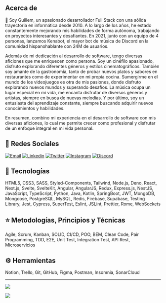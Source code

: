 ## Acerca de

👋 Soy Guillem, un apasionado desarrollador Full Stack con una sólida trayectoria en informática desde 2010. A lo largo de los años, he estado constantemente mejorando mis habilidades de forma autónoma, trabajando en proyectos interesantes y desafiantes. En 2021, junto con un equipo de 4 personas, lanzamos Kenabot, el mayor bot de música de Discord en la comunidad hispanohablante con 24M de usuarios.

Además de mi dedicación al desarrollo de software, tengo diversas aficiones que me enriquecen como persona. Soy un cinéfilo apasionado, disfruto explorando diferentes géneros y estilos cinematográficos. También soy amante de la gastronomía, tanto de probar nuevos platos y sabores en restaurantes como de experimentar en mi propia cocina. Sumergirme en el mundo de los videojuegos es otra de mis pasiones, donde disfruto explorando nuevos mundos y superando desafíos. La música ocupa un lugar especial en mi vida, me encanta disfrutar de diversos géneros y artistas, siempre en busca de nuevas melodías. Y por último, soy un entusiasta del aprendizaje constante, siempre buscando adquirir nuevos conocimientos y habilidades.

En resumen, combino mi experiencia en el desarrollo de software con mis diversas aficiones, lo cual me permite crecer como profesional y disfrutar de un enfoque integral en mi vida personal.

## 📨 Redes Sociales

[![Email](https://img.shields.io/badge/Gmail-D14836?style=for-the-badge&logo=gmail&logoColor=white)](mailto:tutitoosjob@gmail.com)
[![Linkedin](https://img.shields.io/badge/LinkedIn-0077B5?style=for-the-badge&logo=linkedin&logoColor=white)](https://www.linkedin.com/in/guillem-trave-font)
[![Twitter](https://img.shields.io/badge/Twitter-1DA1F2?style=for-the-badge&logo=twitter&logoColor=white)](https://twitter.com/intent/follow?screen_name=tutitoos)
[![Instagram](https://img.shields.io/badge/Instagram-E4405F?style=for-the-badge&logo=instagram&logoColor=white)](https://www.instagram.com/tutitoos_00)
[![Discord](https://img.shields.io/badge/Discord-5865F2?style=for-the-badge&logo=discord&logoColor=white)](https://discord.com/users/397453373479190538)

## 🚀 Tecnologías

HTML5, CSS3, SASS, Styled-Components, Tailwind, Node.js, Deno, React, Next.js, Svelte, SvelteKit, Angular, AngularJS, Redux, Express.js, NestJS, JavaScript, TypeScript, Python, Java, Kotlin, SpringBoot, JWT, MongoDB, Mongoose, PostgreSQL, MySQL, Redis, Firebase, Supabase, Testing Library, Jest, Cypress, SuperTest, Eslint, JSLint, Prettier, Rome, WebSockets

## ⭐ Metodologías, Principios y Técnicas

Agile, Scrum, Kanban, SOLID, CI/CD, POO, BEM, Clean Code, Pair Programming, TDD, E2E, Unit Test, Integration Test, API Rest, Microservicios

## ⚙️ Herramientas

Notion, Trello, Git, GitHub, Figma, Postman, Insomnia, SonarCloud

---

![](https://github-readme-stats.vercel.app/api/wakatime?username=tutitoos&layout=compact&theme=dark&hide_border=true&bg_color=1a1c1f&border_radius=10&custom_title=Lenguajes%20m%C3%A1s%20utilizados)

![](https://github-readme-stats.vercel.app/api?username=tutitoos&count_private=true&include_all_commits=true&show_icons=true&count_private=true&layout=compact&theme=dark&hide_border=true&bg_color=1a1c1f&border_radius=10&custom_title=Estad%C3%ADsticas)
